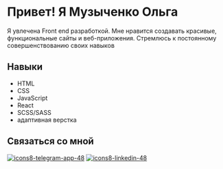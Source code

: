 # Привет! Я Музыченко Ольга
Я увлечена Front end разработкой. Мне нравится создавать красивые, функциональные сайты и веб-приложения. Стремлюсь к постоянному совершенствованию своих навыков

## Навыки
+ HTML
+ CSS 
+ JavaScript 
+ React
+ SCSS/SASS
+ адаптивная верстка

## Связаться со мной
[![icons8-telegram-app-48](https://github.com/olymuzyka-intensive/OlgaMuzychenko/assets/137098489/0605e7db-b3f4-4970-bea6-0a8d6e8b3e87)](https://t.me/Olymuzyka)
[![icons8-linkedin-48](https://github.com/olymuzyka-intensive/OlgaMuzychenko/assets/137098489/30530dab-be21-4d50-9d39-6d1702af4e37)](https://www.linkedin.com/in/olymuzyka)

